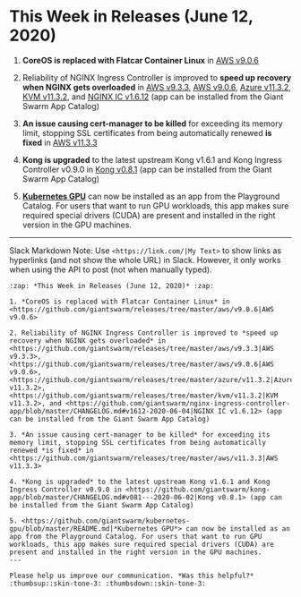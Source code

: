 # This Week in Releases (June 12, 2020)

1. **CoreOS is replaced with Flatcar Container Linux** in [AWS v9.0.6](https://github.com/giantswarm/releases/tree/master/aws/v9.0.6)

2. Reliability of NGINX Ingress Controller is improved to **speed up recovery when NGINX gets overloaded** in [AWS v9.3.3](https://github.com/giantswarm/releases/tree/master/aws/v9.3.3), [AWS v9.0.6](https://github.com/giantswarm/releases/tree/master/aws/v9.0.6), [Azure v11.3.2](https://github.com/giantswarm/releases/tree/master/azure/v11.3.2), [KVM v11.3.2](https://github.com/giantswarm/releases/tree/master/kvm/v11.3.2), and [NGINX IC v1.6.12](https://github.com/giantswarm/nginx-ingress-controller-app/blob/master/CHANGELOG.md#v1612-2020-06-04) (app can be installed from the Giant Swarm App Catalog)

3. **An issue causing cert-manager to be killed** for exceeding its memory limit, stopping SSL certificates from being automatically renewed **is fixed** in [AWS v11.3.3](https://github.com/giantswarm/releases/tree/master/aws/v11.3.3)

4. **Kong is upgraded** to the latest upstream Kong v1.6.1 and Kong Ingress Controller v0.9.0 in [Kong v0.8.1](https://github.com/giantswarm/kong-app/blob/master/CHANGELOG.md#v081---2020-06-02) (app can be installed from the Giant Swarm App Catalog)

5. [**Kubernetes GPU**](https://github.com/giantswarm/kubernetes-gpu/blob/master/README.md) can now be installed as an app from the Playground Catalog. For users that want to run GPU workloads, this app makes sure required special drivers (CUDA) are present and installed in the right version in the GPU machines.


---

Slack Markdown
Note: Use `<https://link.com/|My Text>` to show links as hyperlinks (and not show the whole URL) in Slack. However, it only works when using the API to post (not when manually typed).

```
:zap: *This Week in Releases (June 12, 2020)* :zap:

1. *CoreOS is replaced with Flatcar Container Linux* in <https://github.com/giantswarm/releases/tree/master/aws/v9.0.6|AWS v9.0.6>

2. Reliability of NGINX Ingress Controller is improved to *speed up recovery when NGINX gets overloaded* in <https://github.com/giantswarm/releases/tree/master/aws/v9.3.3|AWS v9.3.3>, <https://github.com/giantswarm/releases/tree/master/aws/v9.0.6|AWS v9.0.6>, <https://github.com/giantswarm/releases/tree/master/azure/v11.3.2|Azure v11.3.2>, <https://github.com/giantswarm/releases/tree/master/kvm/v11.3.2|KVM v11.3.2>, and <https://github.com/giantswarm/nginx-ingress-controller-app/blob/master/CHANGELOG.md#v1612-2020-06-04|NGINX IC v1.6.12> (app can be installed from the Giant Swarm App Catalog)

3. *An issue causing cert-manager to be killed* for exceeding its memory limit, stopping SSL certificates from being automatically renewed *is fixed* in <https://github.com/giantswarm/releases/tree/master/aws/v11.3.3|AWS v11.3.3>

4. *Kong is upgraded* to the latest upstream Kong v1.6.1 and Kong Ingress Controller v0.9.0 in <https://github.com/giantswarm/kong-app/blob/master/CHANGELOG.md#v081---2020-06-02|Kong v0.8.1> (app can be installed from the Giant Swarm App Catalog)

5. <https://github.com/giantswarm/kubernetes-gpu/blob/master/README.md|*Kubernetes GPU*> can now be installed as an app from the Playground Catalog. For users that want to run GPU workloads, this app makes sure required special drivers (CUDA) are present and installed in the right version in the GPU machines.
---

Please help us improve our communication. *Was this helpful?* :thumbsup::skin-tone-3: :thumbsdown::skin-tone-3:
